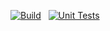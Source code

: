 [![Build](https://github.com/tomoddy/SiteMapGeneratorTool/actions/workflows/build.yml/badge.svg)](https://github.com/tomoddy/SiteMapGeneratorTool/actions/workflows/build.yml)
&nbsp;&nbsp;[![Unit Tests](https://github.com/tomoddy/SiteMapGeneratorTool/actions/workflows/unittests.yml/badge.svg)](https://github.com/tomoddy/SiteMapGeneratorTool/actions/workflows/unittests.yml)
